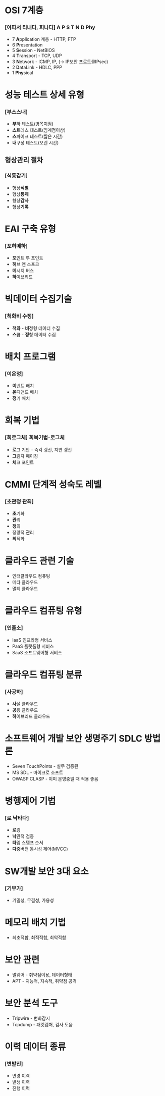 # OSI 7계층
### [아파서 티내다, 피나다] A P S T N D Phy
* 7 **A**pplication 계층 - HTTP, FTP
* 6 **P**resentation
* 5 **S**ession - NetBIOS
* 4 **T**ransport - TCP, UDP
* 3 **N**etwork - ICMP, IP, (-> IP보안 프로토콜IPsec)
* 2 **D**ataLink - HDLC, PPP
* 1 **Phy**sical

# 성능 테스트 상세 유형
### [부스스내]
* **부**하 테스트(병목지점)
* **스**트레스 테스트(임계점이상)
* **스**파이크 테스트(짧은 시간)
* **내**구성 테스트(오랜 시간)

## 형상관리 절차
### [식통감기]
* 형상**식별**
* 형상**통제**
* 형상**감사**
* 형상**기록**

# EAI 구축 유형
### [포허메하]
* **포**인트 투 포인트
* **허**브 앤 스포크
* **메**시지 버스
* **하**이브리드

# 빅데이터 수집기술
### [척화비 수정]
* **척와** - **비**정형 데이터 수집
* **스**쿱 - **정**형 데이터 수집

# 배치 프로그램
### [이온정]
* **이**벤트 배치
* **온**디맨드 배치
* **정**기 배치

# 회복 기법
### [회로그체] 회복기법-로그체
* **로**그 기반 - 즉각 갱신, 지연 갱신
* **그**림자 페이징
* **체**크 포인트

# CMMI 단계적 성숙도 레벨
### [초관정 관최]
* **초**기화
* **관**리
* **정**의
* 정량적 **관**리
* **최**적화

# 클라우드 관련 기술
* 인터클라우드 컴퓨팅
* 메타 클라우드
* 멀티 클라우드

# 클라우드 컴퓨팅 유형
### [인플소]
* IaaS 인프라형 서비스
* PaaS 플랫폼형 서비스
* SaaS 소프트웨어형 서비스

# 클라우드 컴퓨팅 분류
### [사공하]
* **사**설 클라우드
* **공**용 클라우드
* **하**이브리드 클라우드

# 소프트웨어 개발 보안 생명주기 SDLC 방법론
* Seven TouchPoints - 실무 검증된
* MS SDL - 마이크로 소프트
* OWASP CLASP - 이미 운영중일 때 적용 좋음

# 병행제어 기법
### [로 낙타다]
* **로**킹
* **낙**관적 검증
* **타**임 스탬프 순서
* **다**중버전 동시성 제어(MVCC)

# SW개발 보안 3대 요소
### [기무가]
* 기밀성, 무결성, 가용성

# 메모리 배치 기법
* 최초적합, 최적적합, 최악적합

# 보안 관련
* 멀웨어 - 취약점이용, 데이터형태
* APT - 지능적, 지속적, 취약점 공격

# 보안 분석 도구
* Tripwire - 변화감지
* Tcpdump - 패킷캡처, 검사 도움

# 이력 데이터 종류
### [변발진]
* 변경 이력
* 발생 이력
* 진행 이력
